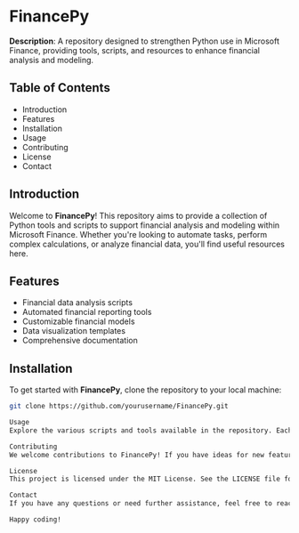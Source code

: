 # FinancePy

**Description**: A repository designed to strengthen Python use in Microsoft Finance, providing tools, scripts, and resources to enhance financial analysis and modeling.

## Table of Contents
- Introduction
- Features
- Installation
- Usage
- Contributing
- License
- Contact

## Introduction
Welcome to **FinancePy**! This repository aims to provide a collection of Python tools and scripts to support financial analysis and modeling within Microsoft Finance. Whether you're looking to automate tasks, perform complex calculations, or analyze financial data, you'll find useful resources here.

## Features
- Financial data analysis scripts
- Automated financial reporting tools
- Customizable financial models
- Data visualization templates
- Comprehensive documentation

## Installation
To get started with **FinancePy**, clone the repository to your local machine:
```bash
git clone https://github.com/yourusername/FinancePy.git

Usage
Explore the various scripts and tools available in the repository. Each script includes detailed comments and documentation to help you understand its functionality and how to use it.

Contributing
We welcome contributions to FinancePy! If you have ideas for new features or improvements, please open an issue or submit a pull request. For major changes, please discuss them with us first to ensure they align with the project’s goals.

License
This project is licensed under the MIT License. See the LICENSE file for more details.

Contact
If you have any questions or need further assistance, feel free to reach out to me 

Happy coding!


